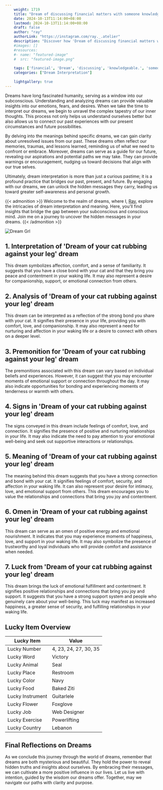 ```yaml
---
    weight: 1719
    title: "Dream of discussing financial matters with someone knowledgeable."  # Assuming 'title' column exists
    date: 2024-10-13T11:14:00+08:00
    lastmod: 2024-10-13T11:14:00+08:00
    draft: false
    author: "ray"
    authorLink: "https://instagram.com/ray._.atelier"
    description: "Discover how 'Dream of discussing financial matters with someone knowledgeable.' can interpret your future and uncover its significant meanings in your life."
    #images: []
    #resources:
    #- name: "featured-image"
    #  src: "featured-image.png"
    
    tags: ['financial', 'Dream', 'discussing', 'knowledgeable.', 'someone', 'matters', 'of', 'with']
    categories: ["Dream Interpretation"]
    
    lightgallery: true
---
```

    
Dreams have long fascinated humanity, serving as a window into our subconscious. Understanding and analyzing dreams can provide valuable insights into our emotions, fears, and desires. When we take the time to interpret our dreams, we begin to unravel the complex tapestry of our inner thoughts. This process not only helps us understand ourselves better but also allows us to connect our past experiences with our present circumstances and future possibilities.

By delving into the meanings behind specific dreams, we can gain clarity about unresolved issues from our past. These dreams often reflect our memories, traumas, and lessons learned, reminding us of what we need to confront or embrace. Moreover, dreams can serve as a guide for our future, revealing our aspirations and potential paths we may take. They can provide warnings or encouragement, nudging us toward decisions that align with our true selves.

Ultimately, dream interpretation is more than just a curious pastime; it is a profound practice that bridges our past, present, and future. By engaging with our dreams, we can unlock the hidden messages they carry, leading us toward greater self-awareness and personal growth.

{{< admonition >}}
Welcome to the realm of dreams, where I, [Ray](https://instagram.com/ray._.atelier), explore the intricacies of dream interpretation and meaning. Here, you’ll find insights that bridge the gap between your subconscious and conscious mind. Join me on a journey to uncover the hidden messages in your dreams.
{{< /admonition >}}

![Dream Grl](https://cdn.pixabay.com/photo/2017/11/02/03/35/gothic-2910057_1280.jpg "Dream Grl")

## 1. Interpretation of 'Dream of your cat rubbing against your leg' dream
 This dream symbolizes affection, comfort, and a sense of familiarity. It suggests that you have a close bond with your cat and that they bring you peace and contentment in your waking life. It may also represent a desire for companionship, support, or emotional connection from others.

## 2. Analysis of 'Dream of your cat rubbing against your leg' dream
 This dream can be interpreted as a reflection of the strong bond you share with your cat. It signifies their presence in your life, providing you with comfort, love, and companionship. It may also represent a need for nurturing and affection in your waking life or a desire to connect with others on a deeper level.

## 3. Premonition for 'Dream of your cat rubbing against your leg' dream
 The premonitions associated with this dream can vary based on individual beliefs and experiences. However, it can suggest that you may encounter moments of emotional support or connection throughout the day. It may also indicate opportunities for bonding and experiencing moments of tenderness or warmth with others.

## 4. Signs in 'Dream of your cat rubbing against your leg' dream
 The signs conveyed in this dream include feelings of comfort, love, and connection. It signifies the presence of positive and nurturing relationships in your life. It may also indicate the need to pay attention to your emotional well-being and seek out supportive interactions or relationships.

## 5. Meaning of 'Dream of your cat rubbing against your leg' dream
 The meaning behind this dream suggests that you have a strong connection and bond with your cat. It signifies feelings of comfort, security, and affection in your waking life. It can also represent your desire for intimacy, love, and emotional support from others. This dream encourages you to value the relationships and connections that bring you joy and contentment.

## 6. Omen in 'Dream of your cat rubbing against your leg' dream
 This dream can serve as an omen of positive energy and emotional nourishment. It indicates that you may experience moments of happiness, love, and support in your waking life. It may also symbolize the presence of trustworthy and loyal individuals who will provide comfort and assistance when needed.

## 7. Luck from 'Dream of your cat rubbing against your leg' dream
 This dream brings the luck of emotional fulfillment and contentment. It signifies positive relationships and connections that bring you joy and support. It suggests that you have a strong support system and people who genuinely care about your well-being. This luck may manifest as increased happiness, a greater sense of security, and fulfilling relationships in your waking life.

## Lucky Item Overview
| Lucky Item          | Value              |
|---------------|--------------------|
| Lucky Number        | 4, 23, 24, 27, 30, 35  |
| Lucky Word          | Victory |
| Lucky Animal        | Seal |
| Lucky Place         | Restroom     |
| Lucky Color         | Navy     |
| Lucky Food          | Baked Ziti      |
| Lucky Instrument    | Guitarlele |
| Lucky Flower        | Foxglove    |
| Lucky Job           | Web Designer       |
| Lucky Exercise      | Powerlifting  |
| Lucky Country       | Lebanon    |


##  Final Reflections on Dreams

As we conclude this journey through the world of dreams, remember that dreams are both mysterious and beautiful. They hold the power to reveal hidden truths and insights about ourselves. By embracing their messages, we can cultivate a more positive influence in our lives. Let us live with intention, guided by the wisdom our dreams offer. Together, may we navigate our paths with clarity and purpose.
